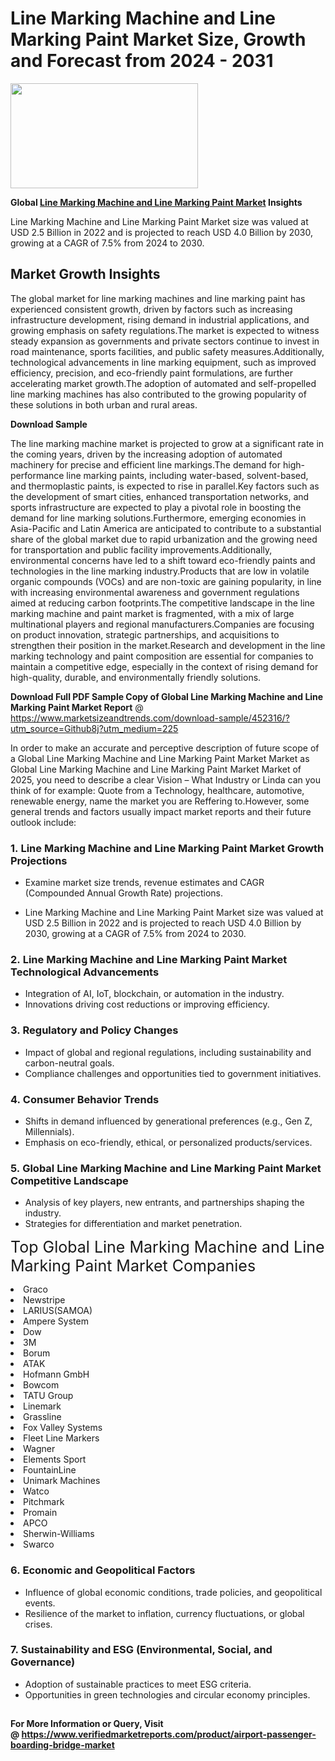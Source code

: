 <H1>Line Marking Machine and Line Marking Paint Market Size, Growth and Forecast from 2024 - 2031</H1><img class="aligncenter size-medium wp-image-584254" src="https://thirdeyenews.in/wp-content/uploads/2024/09/Global-Market-Research-300x168.jpeg" alt="" width="300" height="168" /><p><strong>Global&nbsp;<a href="https://www.marketsizeandtrends.com/download-sample/452316/?utm_source=Github8j?utm_medium=225">Line Marking Machine and Line Marking Paint Market</a> Insights</strong></p><p>Line Marking Machine and Line Marking Paint Market size was valued at USD 2.5 Billion in 2022 and is projected to reach USD 4.0 Billion by 2030, growing at a CAGR of 7.5% from 2024 to 2030.</p><p><h2>Market Growth Insights</h2> <p>The global market for line marking machines and line marking paint has experienced consistent growth, driven by factors such as increasing infrastructure development, rising demand in industrial applications, and growing emphasis on safety regulations.The market is expected to witness steady expansion as governments and private sectors continue to invest in road maintenance, sports facilities, and public safety measures.Additionally, technological advancements in line marking equipment, such as improved efficiency, precision, and eco-friendly paint formulations, are further accelerating market growth.The adoption of automated and self-propelled line marking machines has also contributed to the growing popularity of these solutions in both urban and rural areas.</p> <p><strong>Download Sample</strong></p> <p>The line marking machine market is projected to grow at a significant rate in the coming years, driven by the increasing adoption of automated machinery for precise and efficient line markings.The demand for high-performance line marking paints, including water-based, solvent-based, and thermoplastic paints, is expected to rise in parallel.Key factors such as the development of smart cities, enhanced transportation networks, and sports infrastructure are expected to play a pivotal role in boosting the demand for line marking solutions.Furthermore, emerging economies in Asia-Pacific and Latin America are anticipated to contribute to a substantial share of the global market due to rapid urbanization and the growing need for transportation and public facility improvements.Additionally, environmental concerns have led to a shift toward eco-friendly paints and technologies in the line marking industry.Products that are low in volatile organic compounds (VOCs) and are non-toxic are gaining popularity, in line with increasing environmental awareness and government regulations aimed at reducing carbon footprints.The competitive landscape in the line marking machine and paint market is fragmented, with a mix of large multinational players and regional manufacturers.Companies are focusing on product innovation, strategic partnerships, and acquisitions to strengthen their position in the market.Research and development in the line marking technology and paint composition are essential for companies to maintain a competitive edge, especially in the context of rising demand for high-quality, durable, and environmentally friendly solutions.<p><span class=""><strong>Download Full PDF Sample Copy of Global Line Marking Machine and Line Marking Paint Market Report</strong> @ <a href="https://www.marketsizeandtrends.com/download-sample/452316/?utm_source=Github8j?utm_medium=225" target="_blank">https://www.marketsizeandtrends.com/download-sample/452316/?utm_source=Github8j?utm_medium=225</a></span></p><p>In order to make an accurate and perceptive description of future scope of a Global&nbsp;Line Marking Machine and Line Marking Paint Market Market as Global&nbsp;Line Marking Machine and Line Marking Paint Market Market of 2025, you need to describe a clear Vision &ndash; What Industry or Linda can you think of for example: Quote from a Technology, healthcare, automotive, renewable energy, name the market you are Reffering to.However, some general trends and factors usually impact market reports and their future outlook include:</p><h3>1.&nbsp;<strong>Line Marking Machine and Line Marking Paint Market Growth Projections</strong></h3><ul><li>Examine market size trends, revenue estimates and CAGR (Compounded Annual Growth Rate) projections.</li><li><p>Line Marking Machine and Line Marking Paint Market size was valued at USD 2.5 Billion in 2022 and is projected to reach USD 4.0 Billion by 2030, growing at a CAGR of 7.5% from 2024 to 2030.</p></li></ul><h3>2.&nbsp;<strong>Line Marking Machine and Line Marking Paint Market Technological Advancements</strong></h3><ul><li>Integration of AI, IoT, blockchain, or automation in the industry.</li><li>Innovations driving cost reductions or improving efficiency.</li></ul><h3>3.&nbsp;<strong>Regulatory and Policy Changes</strong></h3><ul><li>Impact of global and regional regulations, including sustainability and carbon-neutral goals.</li><li>Compliance challenges and opportunities tied to government initiatives.</li></ul><h3>4.&nbsp;<strong>Consumer Behavior Trends</strong></h3><ul><li>Shifts in demand influenced by generational preferences (e.g., Gen Z, Millennials).</li><li>Emphasis on eco-friendly, ethical, or personalized products/services.</li></ul><h3>5.&nbsp;<strong>Global Line Marking Machine and Line Marking Paint Market Competitive Landscape</strong></h3><ul><li>Analysis of key players, new entrants, and partnerships shaping the industry.</li><li>Strategies for differentiation and market penetration.</li></ul><p data-pm-slice="1 1 []"><span style="color: inherit; font-family: inherit; font-size: 25px;">Top Global Line Marking Machine and Line Marking Paint Market Companies</span></p><div class="" data-test-id=""><p><li>Graco</li><li> Newstripe</li><li> LARIUS(SAMOA)</li><li> Ampere System</li><li> Dow</li><li> 3M</li><li> Borum</li><li> ATAK</li><li> Hofmann GmbH</li><li> Bowcom</li><li> TATU Group</li><li> Linemark</li><li> Grassline</li><li> Fox Valley Systems</li><li> Fleet Line Markers</li><li> Wagner</li><li> Elements Sport</li><li> FountainLine</li><li> Unimark Machines</li><li> Watco</li><li> Pitchmark</li><li> Promain</li><li> APCO</li><li> Sherwin-Williams</li><li> Swarco</li></p></div><h3>6.&nbsp;<strong>Economic and Geopolitical Factors</strong></h3><ul><li>Influence of global economic conditions, trade policies, and geopolitical events.</li><li>Resilience of the market to inflation, currency fluctuations, or global crises.</li></ul><h3>7.&nbsp;<strong>Sustainability and ESG (Environmental, Social, and Governance)</strong></h3><ul><li>Adoption of sustainable practices to meet ESG criteria.</li><li>Opportunities in green technologies and circular economy principles.</li></ul><h2><strong style="font-size: 14px;">For More Information or Query, Visit @&nbsp;</strong><a style="background-color: #ffffff; font-size: 14px;" href="https://www.marketsizeandtrends.com/report/line-marking-machine-and-line-marking-paint-market/" target="_blank">https://www.verifiedmarketreports.com/product/airport-passenger-boarding-bridge-market</a></h2>